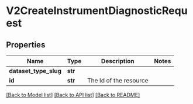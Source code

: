 # V2CreateInstrumentDiagnosticRequest

## Properties
Name | Type | Description | Notes
------------ | ------------- | ------------- | -------------
**dataset_type_slug** | **str** |  | 
**id** | **str** | The Id of the resource | 

[[Back to Model list]](../README.md#documentation-for-models) [[Back to API list]](../README.md#documentation-for-api-endpoints) [[Back to README]](../README.md)

